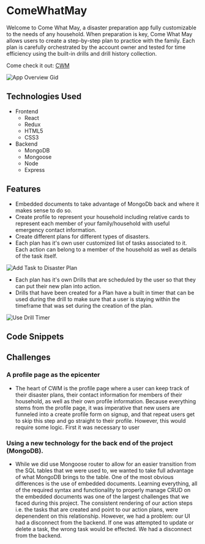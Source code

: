 # ComeWhatMay

Welcome to Come What May, a disaster preparation app fully customizable to the needs of any household. When preparation is key, Come What May allows users to create a step-by-step plan to practice with the family. Each plan is carefully orchestrated by the account owner and tested for time efficiency using the built-in drills and drill history collection.  

Come check it out: [CWM](http://come-what-may.herokuapp.com/#/)

![App Overview Gid](https://media.giphy.com/media/CcA4xCjJ50ce3HBI1h/giphy.gif)

## Technologies Used

* Frontend
  * React
  * Redux
  * HTML5
  * CSS3
* Backend
  * MongoDB
  * Mongoose
  * Node
  * Express

## Features
* Embedded documents to take advantage of MongoDb back and where it makes sense to do so.
* Create profile to represent your household including relative cards to represent each member of your family/household with useful emergency contact information.
* Create different plans for different types of disasters.
* Each plan has it's own user customized list of tasks associated to it. Each action can belong to a member of the household as well as details of the task itself.

![Add Task to Disaster Plan](https://media.giphy.com/media/8UwACZGgQ3lp5OyIMa/giphy.gif)


* Each plan has it's own Drills that are scheduled by the user so that they can put their new plan into action.
* Drills that have been created for a Plan have a built in timer that can be used during the drill to make sure that a user is staying within the timeframe that was set during the creation of the plan.

![Use Drill Timer](https://media.giphy.com/media/hxwcDUmHDhcCA18oT8/giphy.gif)

## Code Snippets


## Challenges
### A profile page as the epicenter
* The heart of CWM is the profile page where a user can keep track of their disaster plans, their contact information for members of their household, as well as their own profile information. Because everything stems from the profile page, it was imperative that new users are funneled into a create profile form on signup, and that repeat users get to skip this step and go straight to their profile. However, this would require some logic. First it was necessary to user 

### Using a new technology for the back end of the project (MongoDB). 
* While we did use Mongoose router to allow for an easier transition from the SQL tables that we were used to, we wanted to take full advantage of what MongoDB brings to the table. One of the most obvious differences is the use of embedded documents. Learning everything, all of the required syntax and functionality to properly manage CRUD on the embedded documents was one of the largest challenges that we faced during this project. The consistent rendering of our action steps i.e. the tasks that are created and point to our action plans, were depenendent on this relationship. However, we had a problem: our UI had a disconnect from the backend. If one was attempted to update or delete a task, the wrong task would be effected. We had a disconnect from the backend.

